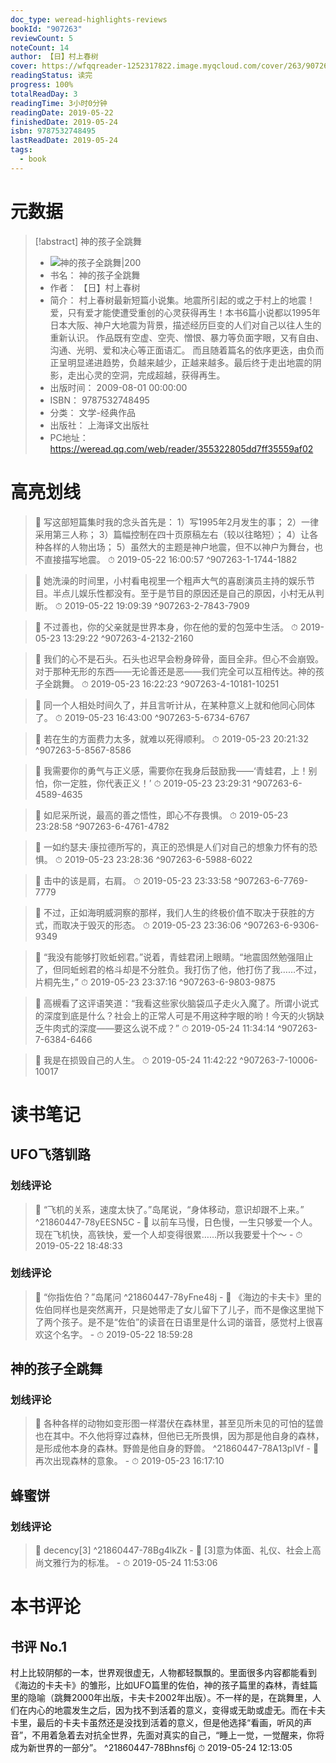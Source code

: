 ```yaml
---
doc_type: weread-highlights-reviews
bookId: "907263"
reviewCount: 5
noteCount: 14
author: 【日】村上春树
cover: https://wfqqreader-1252317822.image.myqcloud.com/cover/263/907263/t7_907263.jpg
readingStatus: 读完
progress: 100%
totalReadDay: 3
readingTime: 3小时0分钟
readingDate: 2019-05-22
finishedDate: 2019-05-24
isbn: 9787532748495
lastReadDate: 2019-05-24
tags:
  - book
---
```

# 元数据
> [!abstract] 神的孩子全跳舞
> - ![ 神的孩子全跳舞|200](https://wfqqreader-1252317822.image.myqcloud.com/cover/263/907263/t7_907263.jpg)
> - 书名： 神的孩子全跳舞
> - 作者： 【日】村上春树
> - 简介： 村上春树最新短篇小说集。地震所引起的或之于村上的地震！ 爱，只有爱才能使遭受重创的心灵获得再生！本书6篇小说都以1995年日本大阪、神户大地震为背景，描述经历巨变的人们对自己以往人生的重新认识。 作品既有空虚、空壳、憎恨、暴力等负面字眼，又有自由、沟通、光明、爱和决心等正面语汇。 而且随着篇名的依序更迭，由负而正呈明显递进趋势，负越来越少，正越来越多。最后终于走出地震的阴影，走出心灵的空洞，完成超越，获得再生。
> - 出版时间： 2009-08-01 00:00:00
> - ISBN： 9787532748495
> - 分类： 文学-经典作品
> - 出版社： 上海译文出版社
> - PC地址：https://weread.qq.com/web/reader/355322805dd7ff35559af02

# 高亮划线



> 📌 写这部短篇集时我的念头首先是：    1）写1995年2月发生的事；    2）一律采用第三人称；    3）篇幅控制在四十页原稿左右（较以往略短）；    4）让各种各样的人物出场；    5）虽然大的主题是神户地震，但不以神户为舞台，也不直接描写地震。 
> ⏱ 2019-05-22 16:00:57 ^907263-1-1744-1882



> 📌 她洗澡的时间里，小村看电视里一个粗声大气的喜剧演员主持的娱乐节目。半点儿娱乐性都没有。至于是节目的原因还是自己的原因，小村无从判断。 
> ⏱ 2019-05-22 19:09:39 ^907263-2-7843-7909



> 📌 不过善也，你的父亲就是世界本身，你在他的爱的包笼中生活。 
> ⏱ 2019-05-23 13:29:22 ^907263-4-2132-2160

> 📌 我们的心不是石头。石头也迟早会粉身碎骨，面目全非。但心不会崩毁。对于那种无形的东西——无论善还是恶——我们完全可以互相传达。神的孩子全跳舞。 
> ⏱ 2019-05-23 16:22:23 ^907263-4-10181-10251



> 📌 同一个人相处时间久了，并且言听计从，在某种意义上就和他同心同体了。 
> ⏱ 2019-05-23 16:43:00 ^907263-5-6734-6767

> 📌 若在生的方面费力太多，就难以死得顺利。 
> ⏱ 2019-05-23 20:21:32 ^907263-5-8567-8586



> 📌 我需要你的勇气与正义感，需要你在我身后鼓励我——‘青蛙君，上！别怕，你一定胜，你代表正义！’ 
> ⏱ 2019-05-23 23:29:31 ^907263-6-4589-4635

> 📌 如尼采所说，最高的善之悟性，即心不存畏惧。 
> ⏱ 2019-05-23 23:28:58 ^907263-6-4761-4782

> 📌 一如约瑟夫·康拉德所写的，真正的恐惧是人们对自己的想象力怀有的恐惧。 
> ⏱ 2019-05-23 23:28:36 ^907263-6-5988-6022

> 📌 击中的该是肩，右肩。 
> ⏱ 2019-05-23 23:33:58 ^907263-6-7769-7779

> 📌 不过，正如海明威洞察的那样，我们人生的终极价值不取决于获胜的方式，而取决于毁灭的形态。 
> ⏱ 2019-05-23 23:36:06 ^907263-6-9306-9349

> 📌 “我没有能够打败蚯蚓君。”说着，青蛙君闭上眼睛。“地震固然勉强阻止了，但同蚯蚓君的格斗却是不分胜负。我打伤了他，他打伤了我……不过，片桐先生，” 
> ⏱ 2019-05-23 23:37:16 ^907263-6-9803-9875



> 📌 高槻看了这评语笑道：“我看这些家伙脑袋瓜子走火入魔了。所谓小说式的深度到底是什么？社会上的正常人可是不用这种字眼的哟！今天的火锅缺乏牛肉式的深度——要这么说不成？” 
> ⏱ 2019-05-24 11:34:14 ^907263-7-6384-6466

> 📌 我是在损毁自己的人生。 
> ⏱ 2019-05-24 11:42:22 ^907263-7-10006-10017

# 读书笔记

## UFO飞落钏路

### 划线评论
> 📌 “飞机的关系，速度太快了。”岛尾说，“身体移动，意识却跟不上来。”  ^21860447-78yEESN5C
    - 💭 以前车马慢，日色慢，一生只够爱一个人。现在飞机快，高铁快，爱一个人却变得很累……所以我要爱十个～
    - ⏱ 2019-05-22 18:48:33

### 划线评论
> 📌 “你指佐伯？”岛尾问  ^21860447-78yFne48j
    - 💭 《海边的卡夫卡》里的佐伯同样也是突然离开，只是她带走了女儿留下了儿子，而不是像这里抛下了两个孩子。是不是“佐伯”的读音在日语里是什么词的谐音，感觉村上很喜欢这个名字。
    - ⏱ 2019-05-22 18:59:28
   
## 神的孩子全跳舞

### 划线评论
> 📌 各种各样的动物如变形图一样潜伏在森林里，甚至见所未见的可怕的猛兽也在其中。不久他将穿过森林，但他已无所畏惧，因为那是他自身的森林，是形成他本身的森林。野兽是他自身的野兽。  ^21860447-78A13plVf
    - 💭 再次出现森林的意象。
    - ⏱ 2019-05-23 16:17:10
   
## 蜂蜜饼

### 划线评论
> 📌 decency[3]  ^21860447-78Bg4lkZk
    - 💭 [3]意为体面、礼仪、社会上高尚文雅行为的标准。
    - ⏱ 2019-05-24 11:53:06
   
# 本书评论

## 书评 No.1 
村上比较阴郁的一本，世界观很虚无，人物都轻飘飘的。里面很多内容都能看到《海边的卡夫卡》的雏形，比如UFO篇里的佐伯，神的孩子篇里的森林，青蛙篇里的隐喻（跳舞2000年出版，卡夫卡2002年出版）。不一样的是，在跳舞里，人们在内心的地震发生之后，因为找不到活着的意义，变得或无助或虚无。而在卡夫卡里，最后的卡夫卡虽然还是没找到活着的意义，但是他选择“看画，听风的声音”，不用着急着去对抗全世界，先面对真实的自己，“睡上一觉，一觉醒来，你将成为新世界的一部分”。 ^21860447-78Bhnsf6j
⏱ 2019-05-24 12:13:05

